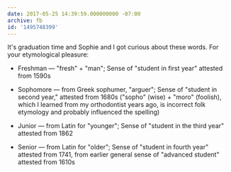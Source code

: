 ```yaml
---
date: 2017-05-25 14:39:59.000000000 -07:00
archive: fb
id: '1495748399'
---
```


It's graduation time and Sophie and I got curious about these words. For your etymological pleasure:

* Freshman — "fresh" + "man"; Sense of "student in first year" attested from 1590s

* Sophomore — from Greek sophumer, "arguer"; Sense of "student in second year," attested from 1680s ("sopho" (wise) + "moro" (foolish), which I learned from my orthodontist years ago, is incorrect folk etymology and probably influenced the spelling)

* Junior — from Latin for "younger"; Sense of "student in the third year" attested from 1862

* Senior — from Latin for "older"; Sense of "student in fourth year" attested from 1741, from earlier general sense of "advanced student" attested from 1610s
